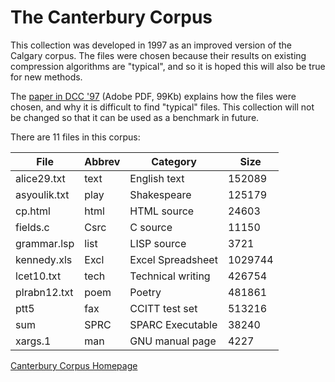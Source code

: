 # The Canterbury Corpus

This collection was developed in 1997 as an improved version of the Calgary corpus. The files were chosen because their results on existing compression algorithms are "typical", and so it is hoped this will also be true for new methods.

The [paper in DCC '97](https://corpus.canterbury.ac.nz/resources/report.pdf) (Adobe PDF, 99Kb) explains how the files were chosen, and why it is difficult to find "typical" files. This collection will not be changed so that it can be used as a benchmark in future.

There are 11 files in this corpus:

| File          | Abbrev | Category              | Size     |
|---------------|--------|-----------------------|----------|
| alice29.txt   | text   | English text          | 152089   |
| asyoulik.txt  | play   | Shakespeare           | 125179   |
| cp.html       | html   | HTML source           | 24603    |
| fields.c      | Csrc   | C source              | 11150    |
| grammar.lsp   | list   | LISP source           | 3721     |
| kennedy.xls   | Excl   | Excel Spreadsheet     | 1029744  |
| lcet10.txt    | tech   | Technical writing     | 426754   |
| plrabn12.txt  | poem   | Poetry                | 481861   |
| ptt5          | fax    | CCITT test set        | 513216   |
| sum           | SPRC   | SPARC Executable      | 38240    |
| xargs.1       | man    | GNU manual page       | 4227     |

[Canterbury Corpus Homepage](https://corpus.canterbury.ac.nz/descriptions/#cantrbry)
